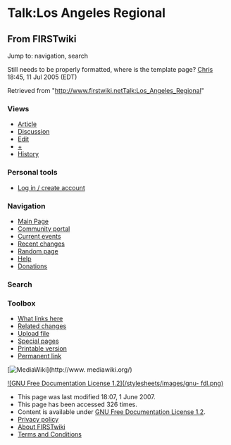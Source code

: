 # Talk:Los Angeles Regional

## From FIRSTwiki

Jump to: navigation, search

Still needs to be properly formatted, where is the template page? [Chris](User:Cyberguy34000 "User:Cyberguy34000") 18:45, 11 Jul 2005 (EDT)

Retrieved from "<http://www.firstwiki.netTalk:Los_Angeles_Regional>"

### Views

- [Article](Los_Angeles_Regional)
- [Discussion](Talk:Los_Angeles_Regional)
- [Edit](/index.php?title=Talk:Los_Angeles_Regional&action=edit)
- [+](/index.php?title=Talk:Los_Angeles_Regional&action=edit&section=new)
- [History](/index.php?title=Talk:Los_Angeles_Regional&action=history)

### Personal tools

- [Log in / create account](/index.php?title=Special:Userlogin&returnto=Talk:Los_Angeles_Regional)

[](Main_Page "Main Page")

### Navigation

- [Main Page](Main_Page)
- [Community portal](FIRSTwiki:Community_portal)
- [Current events](Current_events)
- [Recent changes](Special:Recentchanges)
- [Random page](Special:Random)
- [Help](Help:Contents)
- [Donations](FIRSTwiki:Site_support)

### Search

### Toolbox

- [What links here](Special:Whatlinkshere/Talk:Los_Angeles_Regional)
- [Related changes](Special:Recentchangeslinked/Talk:Los_Angeles_Regional)
- [Upload file](Special:Upload)
- [Special pages](Special:Specialpages)
- [Printable version](/index.php?title=Talk:Los_Angeles_Regional&printable=yes)
- [Permanent link](/index.php?title=Talk:Los_Angeles_Regional&oldid=60849)

[![MediaWiki](/skins/common/images/poweredby_mediawiki_88x31.png)](http://www.
mediawiki.org/)

[![GNU Free Documentation License 1.2](/stylesheets/images/gnu-
fdl.png)](http://www.gnu.org/copyleft/fdl.html)

- This page was last modified 18:07, 1 June 2007.
- This page has been accessed 326 times.
- Content is available under [GNU Free Documentation License 1.2](http://www.gnu.org/copyleft/fdl.html "http://www.gnu.org/copyleft/fdl.html").
- [Privacy policy](FIRSTwiki:Privacy_policy "FIRSTwiki:Privacy policy")
- [About FIRSTwiki](FIRSTwiki:About "FIRSTwiki:About")
- [Terms and Conditions](FIRSTwiki:Terms_and_conditions "FIRSTwiki:Terms and conditions")
